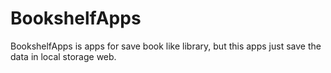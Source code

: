 # BookshelfApps

BookshelfApps is apps for save book like library, but this apps just save the data in local storage web.
